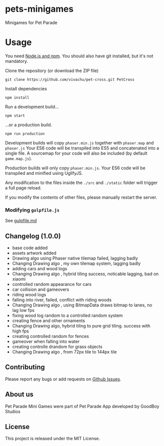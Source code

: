 # pets-minigames
Minigames for Pet Parade

# Usage

You need [Node.js and npm](https://nodejs.org/). You should also have git installed, but it's not mandatory.

Clone the repository (or download the ZIP file)

`git clone https://github.com/vivachu/pet-cross.git PetCross`

Install dependencies

`npm install`

Run a development build...

`npm start`

...or a production build.

`npm run production`

Development builds will copy `phaser.min.js` together with `phaser.map` and `phaser.js`
Your ES6 code will be transpiled into ES5 and concatenated into a single file.
A sourcemap for your code will also be included (by default `game.map.js`).

Production builds will only copy `phaser.min.js`. Your ES6 code will be transpiled and
minified using UglifyJS.

Any modification to the files inside the `./src` and `./static` folder will trigger a full page reload.

If you modify the contents of other files, please manually restart the server.

### Modifying `gulpfile.js`

See [gulpfile.md](https://github.com/vivachu/pets-minigames/gulpfile.md)

## Changelog (1.0.0)

- base code added
- assets artwork added
- Drawing algo using Phaser native tilemap failed, lagging badly
- Changing Drawing algo , my own tilemap system, lagging badly 
- adding cars and wood logs
- Changing Drawing algo , hybrid tiling success, noticable lagging, bad on xiaomi
- controlled random appearance for cars
- car collision and gameovers
- riding wood logs
- falling into river, failed, conflict with riding woods
- Changing Drawing algo , using BitmapData draws bitmap to lanes, no lag low fps
- fixing wood log random to a controlled random system
- creating fence and other ornaments
- Changing Drawing algo, hybrid tiling to pure grid tiling. success with high fps
- creating controlled random for fences
- gameover when falling into water 
- creating controlle drandom for grass objects
- Changing Drawing algo , from 72px tile to 144px tile




## Contributing

Please report any bugs or add requests on [Github Issues](https://github.com/vivachu/pets-minigames/issues).

## About us

Pet Parade Mini Games were part of Pet Parade App developed by GoodBoy Studios 


## License

This project is released under the MIT License.